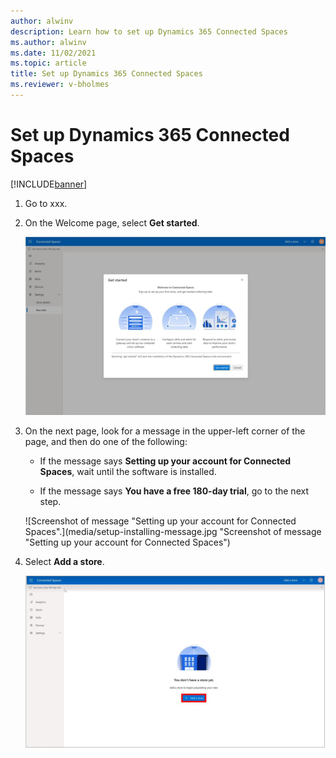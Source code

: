 ```yaml
---
author: alwinv
description: Learn how to set up Dynamics 365 Connected Spaces
ms.author: alwinv
ms.date: 11/02/2021
ms.topic: article
title: Set up Dynamics 365 Connected Spaces
ms.reviewer: v-bholmes
---
```


# Set up Dynamics 365 Connected Spaces

[!INCLUDE[banner](includes/banner.md)]

1. Go to xxx.

2. On the Welcome page, select **Get started**.

   ![Screenshot of Get started page.](media/setup-get-started.jpg "Screenshot of Get started page")

3. On the next page, look for a message in the upper-left corner of the page, and then do one of the following:

    - If the message says **Setting up your account for Connected Spaces**, wait until the software is installed.

    - If the message says **You have a free 180-day trial**, go to the next step. 

   ![Screenshot of message "Setting up your account for Connected Spaces".](media/setup-installing-message.jpg "Screenshot of message "Setting up your account for Connected Spaces")
   
4. Select **Add a store**.

   ![Screenshot of Get started page.](media/setup-add-store.jpg "Screenshot of Get started page")
